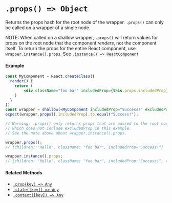 # `.props() => Object`

Returns the props hash for the root node of the wrapper. `.props()` can only be
called on a wrapper of a single node.

NOTE: When called on a shallow wrapper, `.props()` will return values for
props on the root node that the component *renders*, not the component itself.
To return the props for the entire React component, use `wrapper.instance().props`.
See [`.instance() => ReactComponent`](instance.md)


#### Example


```jsx
const MyComponent = React.createClass({
  render() {
    return (
        <div className="foo bar" includedProp={this.props.includedProp}>Hello</div>
    )
  }
})
const wrapper = shallow(<MyComponent includedProp="Success!" excludedProp="I'm not included" />);
expect(wrapper.props().includedProp).to.equal("Success!");

// Warning: .props() only returns props that are passed to the root node,
// which does not include excludedProp in this example.
// See the note above about wrapper.instance().props.

wrapper.props();
// {children: "Hello", className: "foo bar", includedProp="Success!"}

wrapper.instance().props;
// {children: "Hello", className: "foo bar", includedProp:"Success!", excludedProp: "I'm not included"}

```


#### Related Methods

- [`.prop(key) => Any`](prop.md)
- [`.state([key]) => Any`](state.md)
- [`.context([key]) => Any`](context.md)
